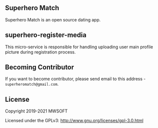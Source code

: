 ## Superhero Match
Superhero Match is an open source dating app.

## superhero-register-media
This micro-service is responsible for handling uploading user main profile picture during registration process. 

## Becoming Contributor
If you want to become contributor, please send email to this address - `superheromatch@gmail.com`.

## License
Copyright 2019-2021 MWSOFT

Licensed under the GPLv3: http://www.gnu.org/licenses/gpl-3.0.html